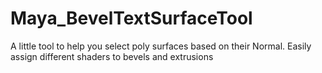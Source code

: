 # Maya_BevelTextSurfaceTool
A little tool to help you select poly surfaces based on their Normal. Easily assign different shaders to bevels and extrusions
